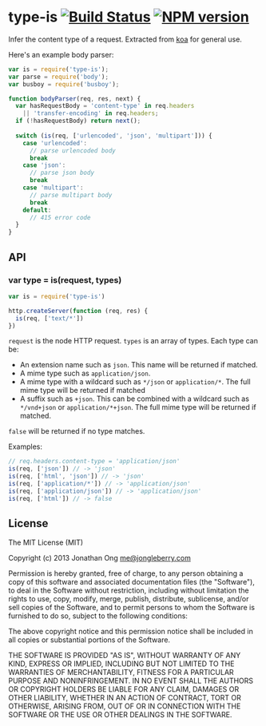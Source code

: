# type-is [![Build Status](https://travis-ci.org/expressjs/type-is.svg?branch=master)](https://travis-ci.org/expressjs/type-is) [![NPM version](https://badge.fury.io/js/type-is.svg)](https://badge.fury.io/js/type-is)

Infer the content type of a request. 
Extracted from [koa](https://github.com/koajs/koa) for general use.

Here's an example body parser:

```js
var is = require('type-is');
var parse = require('body');
var busboy = require('busboy');

function bodyParser(req, res, next) {
  var hasRequestBody = 'content-type' in req.headers
    || 'transfer-encoding' in req.headers;
  if (!hasRequestBody) return next();
  
  switch (is(req, ['urlencoded', 'json', 'multipart'])) {
    case 'urlencoded':
      // parse urlencoded body
      break
    case 'json':
      // parse json body
      break
    case 'multipart':
      // parse multipart body
      break
    default:
      // 415 error code
  }
}
```

## API

### var type = is(request, types)

```js
var is = require('type-is')

http.createServer(function (req, res) {
  is(req, ['text/*'])
})
```

`request` is the node HTTP request. `types` is an array of types. Each type can be:

- An extension name such as `json`. This name will be returned if matched.
- A mime type such as `application/json`.
- A mime type with a wildcard such as `*/json` or `application/*`. The full mime type will be returned if matched
- A suffix such as `+json`. This can be combined with a wildcard such as `*/vnd+json` or `application/*+json`. The full mime type will be returned if matched.

`false` will be returned if no type matches.

Examples:

```js
// req.headers.content-type = 'application/json'
is(req, ['json']) // -> 'json'
is(req, ['html', 'json']) // -> 'json'
is(req, ['application/*']) // -> 'application/json'
is(req, ['application/json']) // -> 'application/json'
is(req, ['html']) // -> false
```

## License

The MIT License (MIT)

Copyright (c) 2013 Jonathan Ong me@jongleberry.com

Permission is hereby granted, free of charge, to any person obtaining a copy
of this software and associated documentation files (the "Software"), to deal
in the Software without restriction, including without limitation the rights
to use, copy, modify, merge, publish, distribute, sublicense, and/or sell
copies of the Software, and to permit persons to whom the Software is
furnished to do so, subject to the following conditions:

The above copyright notice and this permission notice shall be included in
all copies or substantial portions of the Software.

THE SOFTWARE IS PROVIDED "AS IS", WITHOUT WARRANTY OF ANY KIND, EXPRESS OR
IMPLIED, INCLUDING BUT NOT LIMITED TO THE WARRANTIES OF MERCHANTABILITY,
FITNESS FOR A PARTICULAR PURPOSE AND NONINFRINGEMENT. IN NO EVENT SHALL THE
AUTHORS OR COPYRIGHT HOLDERS BE LIABLE FOR ANY CLAIM, DAMAGES OR OTHER
LIABILITY, WHETHER IN AN ACTION OF CONTRACT, TORT OR OTHERWISE, ARISING FROM,
OUT OF OR IN CONNECTION WITH THE SOFTWARE OR THE USE OR OTHER DEALINGS IN
THE SOFTWARE.
